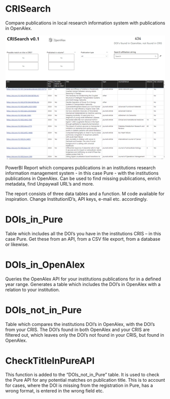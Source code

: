 # CRISearch
Compare publications in local research information system with publications in OpenAlex.

![alt text](https://github.com/svidmar/CRISearch/blob/bc15c98cce496f75c4d574fc664bcb701887b139/img.png)


PowerBI Report which compares publications in an institutions research information management system - in this case Pure - with the institutions publications in OpenAlex. Can be used to find missing publications, enrich metadata, find Unpaywall URL’s and more.

[To import missing publications, this might come in handy]: (https://github.com/svidmar/OpenAlex2RIS)

The report consists of three data tables and a function. 
M code available for inspiration. Change InstitutionID’s, API keys, e-mail etc. accordingly. 

# DOIs_in_Pure
Table which includes all the DOI’s you have in the institutions CRIS – in this case Pure. Get these from an API, from a CSV file export, from a database or likewise. 

# DOIs_in_OpenAlex
Queries the OpenAlex API for your institutions publications for in a defined year range. Generates a table which includes the DOI’s in OpenAlex with a relation to your institution.

# DOIs_not_in_Pure
Table which compares the institutions DOI’s in OpenAlex, with the DOI’s from your CRIS. The DOI’s found in both OpenAlex and your CRIS are filtered out, which leaves only the DOI’s not found in your CRIS, but found in OpenAlex.
 
# CheckTitleInPureAPI
This function is added to the “DOIs_not_in_Pure” table. It is used to check the Pure API for any potential matches on publication title. This is to account for cases, where the DOI is missing from the registration in Pure, has a wrong format, is entered in the wrong field etc.
